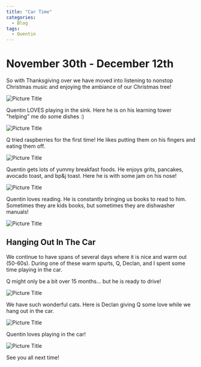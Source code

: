 ```yaml
---
title: "Car Time"
categories:
  - Blog
tags:
  - Quentin
---
```


# November 30th - December 12th

So with Thanksgiving over we have moved into listening to nonstop Christmas music and enjoying the ambiance of our Christmas tree!

![Picture Title](/assets/images/xmastree.jpg)

Quentin LOVES playing in the sink. Here he is on his learning tower "helping" me do some dishes :)

![Picture Title](/assets/images/sink2.jpg)

Q tried raspberries for the first time! He likes putting them on his fingers and eating them off.

![Picture Title](/assets/images/rasp.jpg)

Quentin gets lots of yummy breakfast foods. He enjoys grits, pancakes, avocado toast, and bp&j toast. Here he is with some jam on his nose!

![Picture Title](/assets/images/jellynose.jpg)

Quentin loves reading. He is constantly bringing us books to read to him. Sometimes they are kids books, but sometimes they are dishwasher manuals!

![Picture Title](/assets/images/dishwashermanu.jpg)

## Hanging Out In The Car

We continue to have spans of several days where it is nice and warm out (50-60s). During one of these warm spurts, Q, Declan, and I spent some time playing in the car.

Q might only be a bit over 15 months... but he is ready to drive!

![Picture Title](/assets/images/car1.jpg)

We have such wonderful cats. Here is Declan giving Q some love while we hang out in the car.

![Picture Title](/assets/images/car3.jpg)

Quentin loves playing in the car!

![Picture Title](/assets/images/car2.jpg)

See you all next time!
